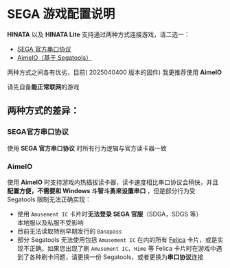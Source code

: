 # SEGA 游戏配置说明

**HINATA** 以及 **HINATA Lite** 支持通过两种方式连接游戏，请二选一：
* [SEGA 官方串口协议](serial.md)
* [AimeIO（基于 Segatools）](aimeio.md)

两种方式之间各有优劣，目前( 2025040400 版本的固件) 我更推荐使用 **AimeIO**

请先自备**能正常联网**的游戏

## 两种方式的差异：

### SEGA官方串口协议
使用 **SEGA 官方串口协议** 时所有行为逻辑与官方读卡器一致

### AimeIO
使用 **AimeIO** 时支持游戏内热插拔读卡器，读卡速度相比串口协议会稍快，并且 **配置方便，不需要和 Windows 斗智斗勇来设置串口** ，但是部分行为受 Segatools 限制无法正确实现：

* 使用 `Amusement IC` 卡片时**无法登录 SEGA 官服**（SDGA，SDGS 等）  
本地服以及私服不受影响
* 目前无法读取特别早期发行的 `Banapass`
* 部分 Segatools 无法使用包括 `Amusement IC` 在内的所有 [Felica](https://zh.wikipedia.org/wiki/FeliCa) 卡片，或是实现不正确。如果您出现了刷 `Amusement IC`、`Hime` 等 Felica 卡片时在游戏中遇到了各种刷卡问题，请更换一份 Segatools，或者更换为**串口协议**连接
